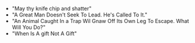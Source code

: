 - "May thy knife chip and shatter"
- "A Great Man Doesn't Seek To Lead. He's Called To It."
- "An Animal Caught In a Trap Wil Gnaw Off Its Own Leg To Escape. What Will You Do?"
- "When Is A gift Not A Gift"
